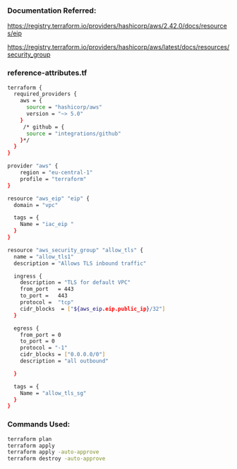 ### Documentation Referred:

https://registry.terraform.io/providers/hashicorp/aws/2.42.0/docs/resources/eip

https://registry.terraform.io/providers/hashicorp/aws/latest/docs/resources/security_group

### reference-attributes.tf

```sh
terraform {
  required_providers {
    aws = {
      source = "hashicorp/aws"
      version = "~> 5.0"
    }
     /* github = {
      source = "integrations/github"
    }*/
  }
}

provider "aws" {
    region = "eu-central-1"
    profile = "terraform"
}

resource "aws_eip" "eip" {
  domain = "vpc"

  tags = {
    Name = "iac_eip "
  }
}

resource "aws_security_group" "allow_tls" {
  name = "allow_tls1"
  description = "Allows TLS inbound traffic"

  ingress {
    description = "TLS for default VPC"
    from_port   = 443
    to_port =   443
    protocol =  "tcp"
    cidr_blocks  = ["${aws_eip.eip.public_ip}/32"] 
  }

  egress {
    from_port = 0
    to_port = 0
    protocol = "-1"
    cidr_blocks = ["0.0.0.0/0"]
    description = "all outbound"

  }

  tags = {
    Name = "allow_tls_sg"
  }
}


```

### Commands Used:
```sh
terraform plan
terraform apply
terraform apply -auto-approve
terraform destroy -auto-approve
```
